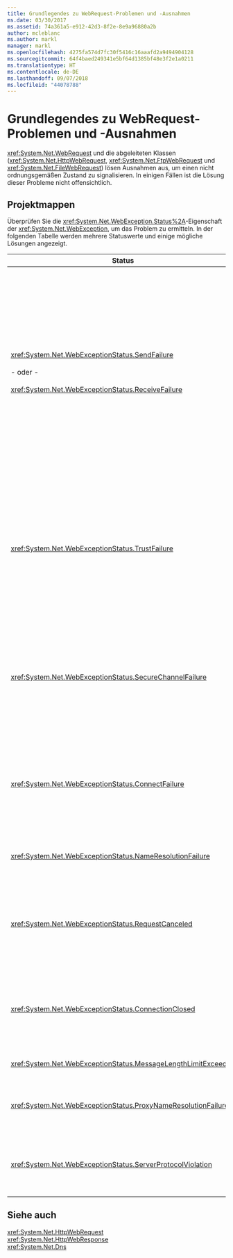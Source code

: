 ```yaml
---
title: Grundlegendes zu WebRequest-Problemen und -Ausnahmen
ms.date: 03/30/2017
ms.assetid: 74a361a5-e912-42d3-8f2e-8e9a96880a2b
author: mcleblanc
ms.author: markl
manager: markl
ms.openlocfilehash: 4275fa574d7fc30f5416c16aaafd2a9494904128
ms.sourcegitcommit: 64f4baed249341e5bf64d1385bf48e3f2e1a0211
ms.translationtype: HT
ms.contentlocale: de-DE
ms.lasthandoff: 09/07/2018
ms.locfileid: "44078788"
---
```

# <a name="understanding-webrequest-problems-and-exceptions"></a>Grundlegendes zu WebRequest-Problemen und -Ausnahmen
<xref:System.Net.WebRequest> und die abgeleiteten Klassen (<xref:System.Net.HttpWebRequest>, <xref:System.Net.FtpWebRequest> und <xref:System.Net.FileWebRequest>) lösen Ausnahmen aus, um einen nicht ordnungsgemäßen Zustand zu signalisieren. In einigen Fällen ist die Lösung dieser Probleme nicht offensichtlich.  
  
## <a name="solutions"></a>Projektmappen  
 Überprüfen Sie die <xref:System.Net.WebException.Status%2A>-Eigenschaft der <xref:System.Net.WebException>, um das Problem zu ermitteln. In der folgenden Tabelle werden mehrere Statuswerte und einige mögliche Lösungen angezeigt.  
  
|Status|Details|Lösung|  
|------------|-------------|--------------|  
|<xref:System.Net.WebExceptionStatus.SendFailure><br /><br /> - oder - <br /><br /> <xref:System.Net.WebExceptionStatus.ReceiveFailure>|Es liegt ein Problem des zugrunde liegenden Sockets vor. Die Verbindung wurde möglicherweise zurückgesetzt.|Stellen Sie erneut eine Verbindung her, und senden Sie die Anforderung erneut.<br /><br /> Stellen Sie sicher, dass das neueste Service Pack installiert ist.<br /><br /> Vergrößern Sie den Wert der <xref:System.Net.ServicePointManager.MaxServicePointIdleTime%2A?displayProperty=nameWithType>-Eigenschaft.<br /><br /> Legen Sie <xref:System.Net.HttpWebRequest.KeepAlive%2A?displayProperty=nameWithType> auf `false` fest.<br /><br /> Erhöhen Sie die Anzahl der maximalen Verbindungen mit der <xref:System.Net.ServicePointManager.DefaultConnectionLimit%2A>-Eigenschaft.<br /><br /> Überprüfen Sie die Proxykonfiguration.<br /><br /> Wenn Sie SSL verwenden, stellen Sie sicher, dass der Serverprozess über eine Zugriffsberechtigung auf den Zertifikatspeicher verfügt.<br /><br /> Legen Sie <xref:System.Net.HttpWebRequest.AllowWriteStreamBuffering%2A> auf `false` fest, wenn Sie eine große Datenmenge versenden.|  
|<xref:System.Net.WebExceptionStatus.TrustFailure>|Das Serverzertifikat konnte nicht überprüft werden.|Versuchen Sie, den URI mit Internet Explorer zu öffnen. Beheben Sie alle von Internet Explorer angezeigten Sicherheitswarnungen. Wenn Sie die Sicherheitswarnung nicht beheben können, erstellen Sie eine Zertifikatrichtlinienklasse, die <xref:System.Net.ICertificatePolicy> implementiert, `true` zurückgibt und an <xref:System.Net.ServicePointManager.CertificatePolicy%2A> übergibt.<br /><br /> Siehe: [http://support.microsoft.com/?id=823177](https://go.microsoft.com/fwlink/?LinkID=179653)<br /><br /> Stellen Sie sicher, dass das Zertifikat der Zertifizierungsstelle, die das Serverzertifikat signiert hat, zur Liste vertrauenswürdiger Zertifikataussteller in Internet Explorer hinzugefügt wird.<br /><br /> Stellen Sie sicher, dass der Hostname in der URL mit dem allgemeinen Namen für das Serverzertifikat übereinstimmt.|  
|<xref:System.Net.WebExceptionStatus.SecureChannelFailure>|In der SSL-Transaktion ist ein Fehler aufgetreten, oder es liegt ein Zertifikatproblem vor.|.NET Framework, Version 1.1, unterstützt nur SSL Version 3.0. Wenn der Server nur TLS Version 1.0 oder die SSL-Version 2.0 verwendet, wird die Ausnahme ausgelöst. Führen Sie ein Upgrade auf .NET Framework, Version 2.0, durch, und legen Sie <xref:System.Net.ServicePointManager.SecurityProtocol%2A> so fest, dass es mit dem Server übereinstimmt.<br /><br /> Das Clientzertifikat wurde von einer Zertifizierungsstelle (CA) signiert, der der Server nicht vertraut. Installieren Sie das Zertifikat der Zertifizierungsstelle auf dem Server. Weitere Informationen finden Sie unter [http://support.microsoft.com/?id=332077](https://go.microsoft.com/fwlink/?LinkID=179654).<br /><br /> Stellen Sie sicher, dass das neueste Service Pack installiert ist.|  
|<xref:System.Net.WebExceptionStatus.ConnectFailure>|Die Verbindung konnte nicht hergestellt werden|Eine Firewall oder ein Proxy blockiert die Verbindung. Ändern Sie die Firewall oder den Proxy, um die Verbindung zu ermöglichen.<br /><br /> Legen Sie explizit in der Clientanwendung eine <xref:System.Net.WebProxy> fest, indem Sie den <xref:System.Net.WebProxy>-Konstruktor aufrufen (WebServiceProxyClass.Proxy = neue WebProxy ([http://server:80](http://server/), TRUE)).<br /><br /> Führen Sie Filemon oder Regmon aus, um sicherzustellen, dass die Arbeitsprozessidentität die erforderlichen Berechtigungen für einen Zugriff auf WSPWSP.dll, HKLM\System\CurrentControlSet\Services\DnsCache oder HKLM\System\CurrentControlSet\Services\WinSock2 verfügt.|  
|<xref:System.Net.WebExceptionStatus.NameResolutionFailure>|Der Domain Name Service konnte den Hostnamen nicht auflösen.|Konfigurieren Sie den Proxy ordnungsgemäß. Weitere Informationen finden Sie unter [http://support.microsoft.com/?id=318140](https://go.microsoft.com/fwlink/?LinkID=179655).<br /><br /> Stellen Sie sicher, dass eine Antivirensoftware installiert ist, oder die Verbindung nicht durch die Firewall blockiert wird.|  
|<xref:System.Net.WebExceptionStatus.RequestCanceled>|<xref:System.Net.WebRequest.Abort%2A> wurde aufgerufen, oder ein Fehler ist aufgetreten.|Dieses Problem kann durch eine starke Auslastung des Clients oder Servers verursacht werden. Verringern Sie die Auslastung.<br /><br /> Erhöhen Sie die <xref:System.Net.ServicePointManager.DefaultConnectionLimit%2A>-Einstellung.<br /><br /> Weitere Informationen zum Ändern der Leistungseinstellungen des Webdiensts finden Sie unter [http://support.microsoft.com/?id=821268](https://go.microsoft.com/fwlink/?LinkID=179656).|  
|<xref:System.Net.WebExceptionStatus.ConnectionClosed>|Die Anwendung hat versucht, auf ein Socket zu schreiben, das bereits geschlossen wurde.|Der Client oder Server ist überlastet. Verringern Sie die Auslastung.<br /><br /> Erhöhen Sie die <xref:System.Net.ServicePointManager.DefaultConnectionLimit%2A>-Einstellung.<br /><br /> Weitere Informationen zum Ändern der Leistungseinstellungen des Webdiensts finden Sie unter [http://support.microsoft.com/?id=821268](https://go.microsoft.com/fwlink/?LinkID=179656).|  
|<xref:System.Net.WebExceptionStatus.MessageLengthLimitExceeded>|Der festgelegte Grenzwert (<xref:System.Net.HttpWebRequest.MaximumResponseHeadersLength%2A>) für die Nachrichtenlänge wurde überschritten.|Vergrößern Sie den Wert der <xref:System.Net.HttpWebRequest.MaximumResponseHeadersLength%2A>-Eigenschaft.|  
|<xref:System.Net.WebExceptionStatus.ProxyNameResolutionFailure>|Der Domain Name Service konnte den Proxyhostnamen nicht auflösen.|Konfigurieren Sie den Proxy ordnungsgemäß. Weitere Informationen finden Sie unter [http://support.microsoft.com/?id=318140](https://go.microsoft.com/fwlink/?LinkID=179655).<br /><br /> Zwingen Sie <xref:System.Net.HttpWebRequest> hierfür kein Proxy zu verwenden, indem Sie die <xref:System.Net.HttpWebRequest.Proxy%2A>-Eigenschaft auf `null` festlegen.|  
|<xref:System.Net.WebExceptionStatus.ServerProtocolViolation>|Die Serverantwort ist eine ungültige HTTP-Antwort. Dieses Problem tritt auf, wenn .NET Framework erkennt, dass die Serverantwort nicht mit HTTP 1.1 RFC übereinstimmt. Dieses Problem kann auftreten, wenn die Antwort falsche Header oder falsche Headertrennzeichen enthält. RFC 2616 definiert HTTP 1.1 und gültige Formate für die Serverantwort. Weitere Informationen finden Sie unter [http://www.ietf.org](https://go.microsoft.com/fwlink/?LinkID=147388).|Führen Sie eine Ablaufverfolgung im Netzwerk der Transaktion aus, und untersuchen Sie die Header in der Antwort.<br /><br /> Wenn Ihre Anwendung eine Serverantwort ohne Analyse erfordert (dies kann ein Sicherheitsproblem sein), dann legen Sie `useUnsafeHeaderParsing` in der Konfigurationsdatei auf `true` fest. Weitere Informationen finden Sie unter [\<HttpWebRequest>-Element (Netzwerkeinstellungen)](../../../docs/framework/configure-apps/file-schema/network/httpwebrequest-element-network-settings.md).|  
  
## <a name="see-also"></a>Siehe auch  
 <xref:System.Net.HttpWebRequest>  
 <xref:System.Net.HttpWebResponse>  
 <xref:System.Net.Dns>

